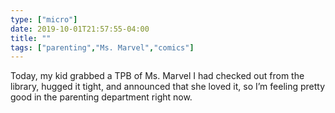 ```yaml
---
type: ["micro"]
date: 2019-10-01T21:57:55-04:00
title: ""
tags: ["parenting","Ms. Marvel","comics"]
---
```

Today, my kid grabbed a TPB of Ms. Marvel I had checked out from the library, hugged it tight, and announced that she loved it, so I’m feeling pretty good in the parenting department right now.
